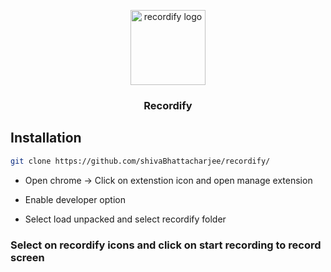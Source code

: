<a href="https://github.com/ShivaBhattacharjee/recordify">
<p align="center">
    <img src="https://github.com/ShivaBhattacharjee/Recordify/assets/95211406/44832ced-28bd-4c3c-8945-2806d1752a17" width="120px"  alt="recordify logo" align="center">
  </a>
<br/>
  <h3 align="center">Recordify</h3>

## Installation

```sh
git clone https://github.com/shivaBhattacharjee/recordify/
```

- Open chrome -> Click on extenstion icon and open manage extension

- Enable developer option

- Select load unpacked and select recordify folder

### Select on recordify icons and click on start recording to record screen

